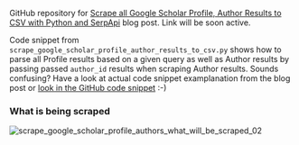 GitHub repository for [Scrape all Google Scholar Profile, Author Results to CSV with Python and SerpApi](url) blog post. Link will be soon active.

Code snippet from `scrape_google_scholar_profile_author_results_to_csv.py` shows how to parse all Profile results based on a given query as well as Author results by passing passed `author_id` results when scraping Author results. Sounds confusing? Have a look at actual code snippet examplanation from the blog post or [look in the GitHub code snippet](https://github.com/dimitryzub/py-scrape-google-scholar-profile-author-to-csv/commit/e07f251fbf155b42d562ee05c2ff62454de1653a#diff-3c17ea7a2c35c21ee2b5ea9b9cedcd40cd8d916aca0b6ba9fda86370cf37cf99R141-R151) :-)

### What is being scraped

![scrape_google_scholar_profile_authors_what_will_be_scraped_02](https://user-images.githubusercontent.com/78694043/148065237-118fe14d-59d7-44d1-a79f-160b76605cd0.jpg)
